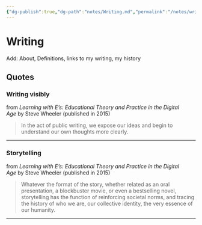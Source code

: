 ```yaml
---
{"dg-publish":true,"dg-path":"notes/Writing.md","permalink":"/notes/writing/","created":"2025-02-01T01:57:32.398-05:00","updated":"2025-03-08T15:21:02.021-05:00"}
---
```



# Writing
Add: About, Definitions, links to my writing, my history

## Quotes

### Writing visibly

from _Learning with E’s: Educational Theory and Practice in the Digital Age_ by Steve Wheeler (published in 2015)

> In the act of public writing, we expose our ideas and begin to understand our own thoughts more clearly.
---

### Storytelling
from _Learning with E’s: Educational Theory and Practice in the Digital Age_ by Steve Wheeler (published in 2015)

> Whatever the format of the story, whether related as an oral presentation, a blockbuster movie, or even a bestselling novel, storytelling has the function of reinforcing societal norms, and tracing the history of who we are, our collective identity, the very essence of our humanity.
---
